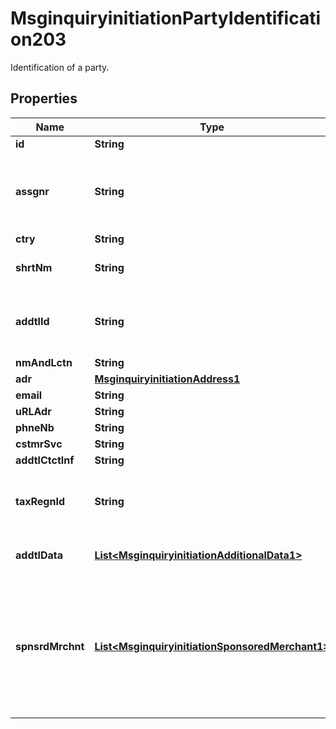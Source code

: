 

# MsginquiryinitiationPartyIdentification203

Identification of a party.
## Properties

Name | Type | Description | Notes
------------ | ------------- | ------------- | -------------
**id** | **String** |  |  [optional]
**assgnr** | **String** | Identification of the entity assigning an identification to the acceptor. |  [optional]
**ctry** | **String** |  |  [optional]
**shrtNm** | **String** | Short name of the acceptor. |  [optional]
**addtlId** | **String** | Additional identification assigned by an agent to an acceptor. |  [optional]
**nmAndLctn** | **String** |  |  [optional]
**adr** | [**MsginquiryinitiationAddress1**](MsginquiryinitiationAddress1.md) |  |  [optional]
**email** | **String** |  |  [optional]
**uRLAdr** | **String** |  |  [optional]
**phneNb** | **String** |  |  [optional]
**cstmrSvc** | **String** |  |  [optional]
**addtlCtctInf** | **String** |  |  [optional]
**taxRegnId** | **String** | Identification of a party by its tax registration number. |  [optional]
**addtlData** | [**List&lt;MsginquiryinitiationAdditionalData1&gt;**](MsginquiryinitiationAdditionalData1.md) | Contains additional data. |  [optional]
**spnsrdMrchnt** | [**List&lt;MsginquiryinitiationSponsoredMerchant1&gt;**](MsginquiryinitiationSponsoredMerchant1.md) | Sponsored merchant is a merchant that uses the payment services of another entity that acts as the card acceptor. |  [optional]



